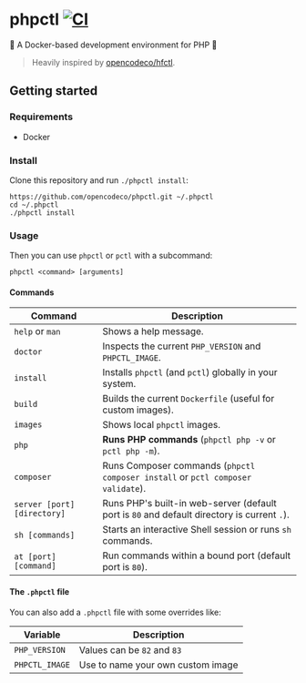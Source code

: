 # phpctl [![CI](https://github.com/opencodeco/phpctl/actions/workflows/ci.yml/badge.svg)](https://github.com/opencodeco/phpctl/actions/workflows/ci.yml)

🐳 A Docker-based development environment for PHP 🐘

> Heavily inspired by [opencodeco/hfctl](https://github.com/opencodeco/hfctl).

## Getting started

### Requirements
- Docker

### Install
Clone this repository and run `./phpctl install`:
```shell
https://github.com/opencodeco/phpctl.git ~/.phpctl
cd ~/.phpctl
./phpctl install
```

### Usage

Then you can use `phpctl` or `pctl` with a subcommand:
```shell
phpctl <command> [arguments]
```

#### Commands

| Command | Description |
| --- | --- |
| `help` or `man` | Shows a help message. |
| `doctor` | Inspects the current `PHP_VERSION` and `PHPCTL_IMAGE`. |
| `install` | Installs `phpctl` (and `pctl`) globally in your system. |
| `build` | Builds the current `Dockerfile` (useful for custom images). |
| `images` | Shows local `phpctl` images. |
| `php` | **Runs PHP commands** (`phpctl php -v` or `pctl php -m`). |
| `composer` | Runs Composer commands (`phpctl composer install` or `pctl composer validate`). |
| `server [port] [directory]` | Runs PHP's built-in web-server (default port is `80` and default directory is current `.`). |
| `sh [commands]` | Starts an interactive Shell session or runs `sh` commands. |
| `at [port] [command]` | Run commands within a bound port (default port is `80`). |
#### The `.phpctl` file

You can also add a `.phpctl` file with some overrides like:

| Variable | Description |
| --- | --- |
| `PHP_VERSION` | Values can be `82` and `83` |
| `PHPCTL_IMAGE` | Use to name your own custom image |
